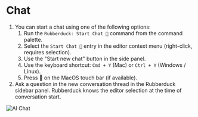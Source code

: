 # Chat

1. You can start a chat using one of the following options:
   1. Run the `Rubberduck: Start Chat 💬` command from the command palette.
   1. Select the `Start Chat 💬` entry in the editor context menu (right-click, requires selection).
   1. Use the "Start new chat" button in the side panel.
   1. Use the keyboard shortcut: `Cmd + Y` (Mac) or `Ctrl + Y` (Windows / Linux).
   1. Press 💬 on the MacOS touch bar (if available).
2. Ask a question in the new conversation thread in the Rubberduck sidebar panel. Rubberduck knows the editor selection at the time of conversation start.

![AI Chat](https://raw.githubusercontent.com/rubberduck-ai/rubberduck-vscode/main/app/vscode/asset/media/screenshot-start-chat.png)
